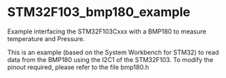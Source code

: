 # STM32F103_bmp180_example
Example interfacing the STM32F103Cxxx with a BMP180 to measure temperature and Pressure.

This is an example (based on the System Workbench for STM32) to read data from the BMP180 using the I2C1 of the STM32F103.
To modify the pinout required, please refer to the file bmp180.h
